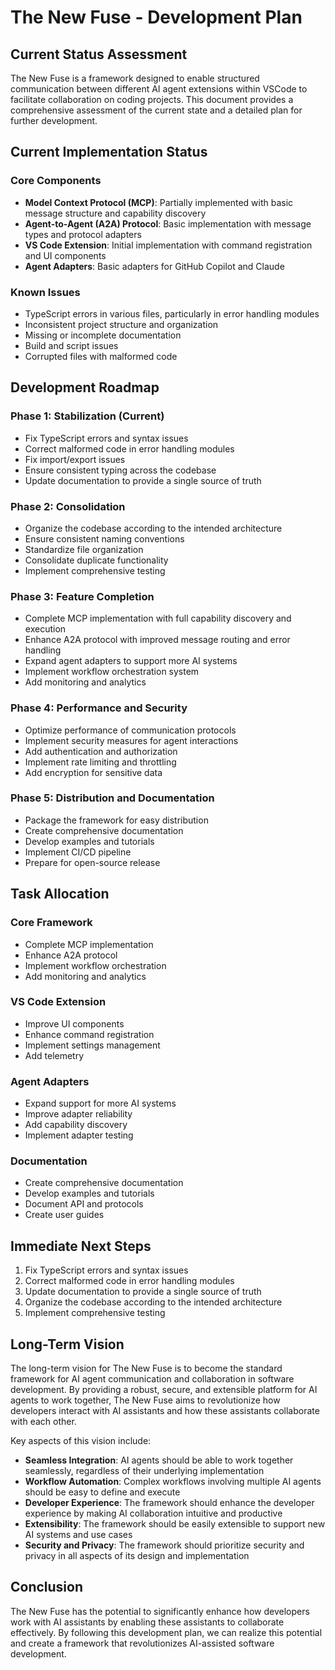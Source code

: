 # The New Fuse - Development Plan

## Current Status Assessment

The New Fuse is a framework designed to enable structured communication between different AI agent extensions within VSCode to facilitate collaboration on coding projects. This document provides a comprehensive assessment of the current state and a detailed plan for further development.

## Current Implementation Status

### Core Components
- **Model Context Protocol (MCP)**: Partially implemented with basic message structure and capability discovery
- **Agent-to-Agent (A2A) Protocol**: Basic implementation with message types and protocol adapters
- **VS Code Extension**: Initial implementation with command registration and UI components
- **Agent Adapters**: Basic adapters for GitHub Copilot and Claude

### Known Issues
- TypeScript errors in various files, particularly in error handling modules
- Inconsistent project structure and organization
- Missing or incomplete documentation
- Build and script issues
- Corrupted files with malformed code

## Development Roadmap

### Phase 1: Stabilization (Current)
- Fix TypeScript errors and syntax issues
- Correct malformed code in error handling modules
- Fix import/export issues
- Ensure consistent typing across the codebase
- Update documentation to provide a single source of truth

### Phase 2: Consolidation
- Organize the codebase according to the intended architecture
- Ensure consistent naming conventions
- Standardize file organization
- Consolidate duplicate functionality
- Implement comprehensive testing

### Phase 3: Feature Completion
- Complete MCP implementation with full capability discovery and execution
- Enhance A2A protocol with improved message routing and error handling
- Expand agent adapters to support more AI systems
- Implement workflow orchestration system
- Add monitoring and analytics

### Phase 4: Performance and Security
- Optimize performance of communication protocols
- Implement security measures for agent interactions
- Add authentication and authorization
- Implement rate limiting and throttling
- Add encryption for sensitive data

### Phase 5: Distribution and Documentation
- Package the framework for easy distribution
- Create comprehensive documentation
- Develop examples and tutorials
- Implement CI/CD pipeline
- Prepare for open-source release

## Task Allocation

### Core Framework
- Complete MCP implementation
- Enhance A2A protocol
- Implement workflow orchestration
- Add monitoring and analytics

### VS Code Extension
- Improve UI components
- Enhance command registration
- Implement settings management
- Add telemetry

### Agent Adapters
- Expand support for more AI systems
- Improve adapter reliability
- Add capability discovery
- Implement adapter testing

### Documentation
- Create comprehensive documentation
- Develop examples and tutorials
- Document API and protocols
- Create user guides

## Immediate Next Steps

1. Fix TypeScript errors and syntax issues
2. Correct malformed code in error handling modules
3. Update documentation to provide a single source of truth
4. Organize the codebase according to the intended architecture
5. Implement comprehensive testing

## Long-Term Vision

The long-term vision for The New Fuse is to become the standard framework for AI agent communication and collaboration in software development. By providing a robust, secure, and extensible platform for AI agents to work together, The New Fuse aims to revolutionize how developers interact with AI assistants and how these assistants collaborate with each other.

Key aspects of this vision include:
- **Seamless Integration**: AI agents should be able to work together seamlessly, regardless of their underlying implementation
- **Workflow Automation**: Complex workflows involving multiple AI agents should be easy to define and execute
- **Developer Experience**: The framework should enhance the developer experience by making AI collaboration intuitive and productive
- **Extensibility**: The framework should be easily extensible to support new AI systems and use cases
- **Security and Privacy**: The framework should prioritize security and privacy in all aspects of its design and implementation

## Conclusion

The New Fuse has the potential to significantly enhance how developers work with AI assistants by enabling these assistants to collaborate effectively. By following this development plan, we can realize this potential and create a framework that revolutionizes AI-assisted software development.
